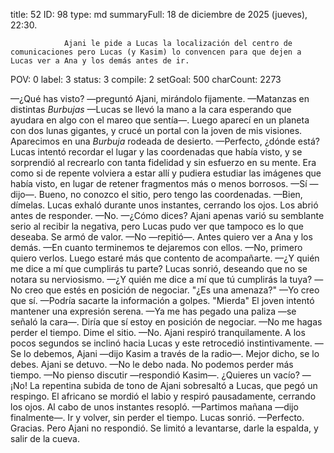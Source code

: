 title:          52
ID:             98
type:           md
summaryFull:    18 de diciembre de 2025 (jueves), 22:30.
                
                Ajani le pide a Lucas la localización del centro de comunicaciones pero Lucas (y Kasim) lo convencen para que dejen a Lucas ver a Ana y los demás antes de ir.
POV:            0
label:          3
status:         3
compile:        2
setGoal:        500
charCount:      2273


—¿Qué has visto? —preguntó Ajani, mirándolo fijamente.
—Matanzas en distintas *Burbujas* —Lucas se llevó la mano a la cara esperando que ayudara en algo con el mareo que sentía—. Luego aparecí en un planeta con dos lunas gigantes, y crucé un portal con la joven de mis visiones. Aparecimos en una *Burbuja* rodeada de desierto.
—Perfecto, ¿dónde está?
Lucas intentó recordar el lugar y las coordenadas que había visto, y se sorprendió al recrearlo con tanta fidelidad y sin esfuerzo en su mente. Era como si de repente volviera a estar allí y pudiera estudiar las imágenes que había visto, en lugar de retener fragmentos más o menos borrosos.
—Sí —dijo—. Bueno, no conozco el sitio, pero tengo las coordenadas.
—Bien, dímelas.
Lucas exhaló durante unos instantes, cerrando los ojos. Los abrió antes de responder.
—No.
—¿Cómo dices?
Ajani apenas varió su semblante serio al recibir la negativa, pero Lucas pudo ver que tampoco es lo que deseaba. Se armó de valor.
—No —repitió—. Antes quiero ver a Ana y los demás.
—En cuanto terminemos te dejaremos con ellos.
—No, primero quiero verlos. Luego estaré más que contento de acompañarte.
—¿Y quién me dice a mí que cumplirás tu parte?
Lucas sonrió, deseando que no se notara su nerviosismo.
—¿Y quién me dice a mí que tú cumplirás la tuya?
—No creo que estés en posición de negociar.
"¿Es una amenaza?"
—Yo creo que sí.
—Podría sacarte la información a golpes.
"Mierda"
El joven intentó mantener una expresión serena.
—Ya me has pegado una paliza —se señaló la cara—. Diría que sí estoy en posición de negociar.
—No me hagas perder el tiempo. Dime el sitio.
—No.
Ajani respiró tranquilamente. A los pocos segundos se inclinó hacia Lucas y este retrocedió instintivamente.
—Se lo debemos, Ajani —dijo Kasim a través de la radio—. Mejor dicho, se lo debes.
Ajani se detuvo.
—No le debo nada. No podemos perder más tiempo.
—No pienso discutir —respondió Kasim—. ¿Quieres un vacío?
—¡No!
La repentina subida de tono de Ajani sobresaltó a Lucas, que pegó un respingo.
El africano se mordió el labio y respiró pausadamente, cerrando los ojos.
Al cabo de unos instantes resopló.
—Partimos mañana —dijo finalmente—. Ir y volver, sin perder el tiempo.
Lucas sonrió.
—Perfecto. Gracias.
Pero Ajani no respondió. Se limitó a levantarse, darle la espalda, y salir de la cueva.
